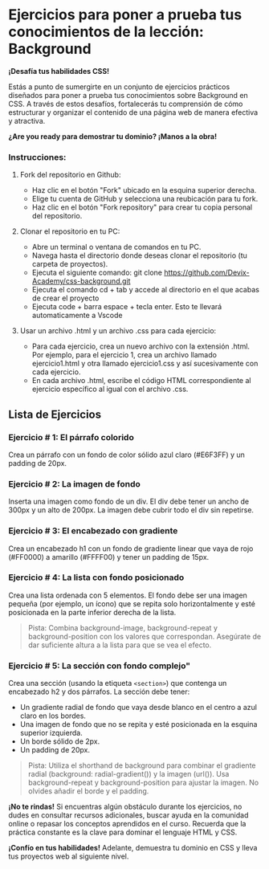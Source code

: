# Ejercicios para poner a prueba tus conocimientos de la lección: Background

**¡Desafía tus habilidades CSS!**

Estás a punto de sumergirte en un conjunto de ejercicios prácticos diseñados para poner a prueba tus conocimientos sobre Background en CSS. A través de estos desafíos, fortalecerás tu comprensión de cómo estructurar y organizar el contenido de una página web de manera efectiva y atractiva.

**¿Are you ready para demostrar tu dominio? ¡Manos a la obra!**

### Instrucciones:
1. Fork del repositorio en Github:

    * Haz clic en el botón "Fork" ubicado en la esquina superior derecha.
    * Elige tu cuenta de GitHub y selecciona una reubicación para tu fork.
    * Haz clic en el botón "Fork repository" para crear tu copia personal del repositorio.

2. Clonar el repositorio en tu PC:

    * Abre un terminal o ventana de comandos en tu PC.
    * Navega hasta el directorio donde deseas clonar el repositorio (tu carpeta de proyectos).
    * Ejecuta el siguiente comando: git clone https://github.com/Devix-Academy/css-background.git
    * Ejecuta el comando cd + tab y accede al directorio en el que acabas de crear el proyecto
    * Ejecuta code + barra espace + tecla enter. Esto te llevará automaticamente a Vscode
    

3. Usar un archivo .html y un archivo .css para cada ejercicio:

     * Para cada ejercicio, crea un nuevo archivo con la extensión .html. Por ejemplo, para el ejercicio 1, crea un archivo llamado ejercicio1.html y otra llamado ejercicio1.css y así sucesivamente con cada ejercicio.
    * En cada archivo .html, escribe el código HTML correspondiente al ejercicio específico al igual con el archivo .css.

## Lista de Ejercicios

### Ejercicio # 1: El párrafo colorido
Crea un párrafo con un fondo de color sólido azul claro (#E6F3FF) y un padding de 20px.

### Ejercicio # 2: La imagen de fondo
Inserta una imagen como fondo de un div. El div debe tener un ancho de 300px y un alto de 200px. La imagen debe cubrir todo el div sin repetirse.

### Ejercicio # 3: El encabezado con gradiente
Crea un encabezado h1 con un fondo de gradiente linear que vaya de rojo (#FF0000) a amarillo (#FFFF00) y tener un padding de 15px.

### Ejercicio # 4: La lista con fondo posicionado
Crea una lista ordenada con 5 elementos. El fondo debe ser una imagen pequeña (por ejemplo, un ícono) que se repita solo horizontalmente y esté posicionada en la parte inferior derecha de la lista.

> Pista: Combina background-image, background-repeat y background-position con los valores que correspondan. Asegúrate de dar suficiente altura a la lista para que se vea el efecto.
    
### Ejercicio # 5: La sección con fondo complejo"
Crea una sección (usando la etiqueta `<section>`) que contenga un encabezado h2 y dos párrafos. La sección debe tener:

  * Un gradiente radial de fondo que vaya desde blanco en el centro a azul claro en los bordes.
  * Una imagen de fondo que no se repita y esté posicionada en la esquina superior izquierda.
  * Un borde sólido de 2px.
  * Un padding de 20px.

> Pista: Utiliza el shorthand de background para combinar el gradiente radial (background: radial-gradient()) y la imagen (url()). Usa background-repeat y background-position para ajustar la imagen. No olvides añadir el borde y el padding.

**¡No te rindas!** Si encuentras algún obstáculo durante los ejercicios, no dudes en consultar recursos adicionales, buscar ayuda en la comunidad online o repasar los conceptos aprendidos en el curso. Recuerda que la práctica constante es la clave para dominar el lenguaje HTML y CSS.

**¡Confío en tus habilidades!** Adelante, demuestra tu dominio  en CSS y lleva tus proyectos web al siguiente nivel.

